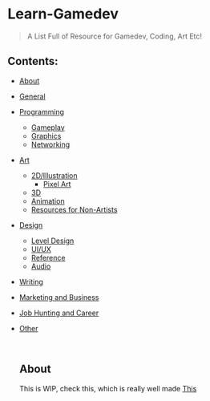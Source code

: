# Learn-Gamedev

>A List Full of Resource for Gamedev, Coding, Art Etc!


<p>
  
## Contents:
  
- [About](#about)
- [General](#general)
- [Programming](#programming)
    - [Gameplay](#gameplay)
    - [Graphics](#graphics)
    - [Networking](#networking)
- [Art](#art)
    - [2D/Illustration](#2dillustration)
        - [Pixel Art](#pixel-art)
    - [3D](#3d)
    - [Animation](#animation)
    - [Resources for Non-Artists](#resources-for-non-artists)
- [Design](#design)
    - [Level Design](#level-design)
    - [UI/UX](#uiux)
    - [Reference](#reference)
    - [Audio](#audio)
- [Writing](#writing)
- [Marketing and Business](#marketing-and-business)
- [Job Hunting and Career](#job-hunting-and-career)
- [Other](#other)
    
  <br />
  
  
  ## About
  
  This is WIP, check this, which is really well made [This](https://github.com/notpresident35/learn-awesome-gamedev)
